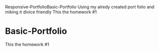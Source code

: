 Responsive-PortfolioBasic-Portfolio
Using my alredy created port folio and miking it divice friendly
This the homework #1
# Basic-Portfolio
This the homework #1
